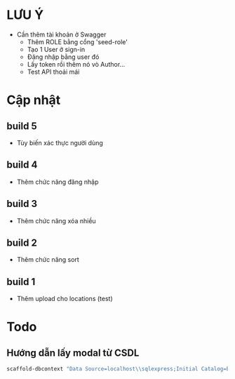 # LƯU Ý
- Cần thêm tài khoản ở Swagger
    - Thêm ROLE bằng cổng 'seed-role'
    - Tạo 1 User ở sign-in
    - Đăng nhập bằng user đó
    - Lấy token rồi thêm nó vò Author...
    - Test API thoải mái



# Cập nhật

## build 5
- Tùy biến xác thực người dùng

## build 4
- Thêm chức năng đăng nhập

## build 3
- Thêm chức năng xóa nhiều

## build 2
- Thêm chức năng sort

## build 1
- Thêm upload cho locations (test)


# Todo
## Hướng dẫn lấy modal từ CSDL
```powershell
scaffold-dbcontext "Data Source=localhost\\sqlexpress;Initial Catalog=BACKEND_CRM;User ID=sa;Password=123;Encrypt=True;Trust Server Certificate=True" Microsoft.EntityFrameworkCore.SqlServer -OutputDir Models -ContextDir Contexts -force
```